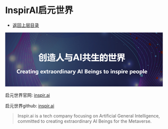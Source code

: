 # InspirAI启元世界

- [返回上层目录](../inspir-ai.md)

![inspir-ai-website](pic/inspir-ai-website.png)

启元世界官网: [inspir.ai](http://inspir.ai/)

启元世界github: [inspir.ai](https://github.com/inspirai)

> Inspir.ai is a tech company focusing on Artificial General Intelligence, committed to creating extraordinary AI Beings for the Metaverse.

